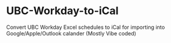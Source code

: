 # UBC-Workday-to-iCal
Convert UBC Workday Excel schedules to iCal for importing into Google/Apple/Outlook calander
(Mostly Vibe coded)

